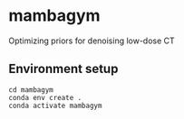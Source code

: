 # mambagym
Optimizing priors for denoising low-dose CT 

## Environment setup
```
cd mambagym
conda env create .
conda activate mambagym
```